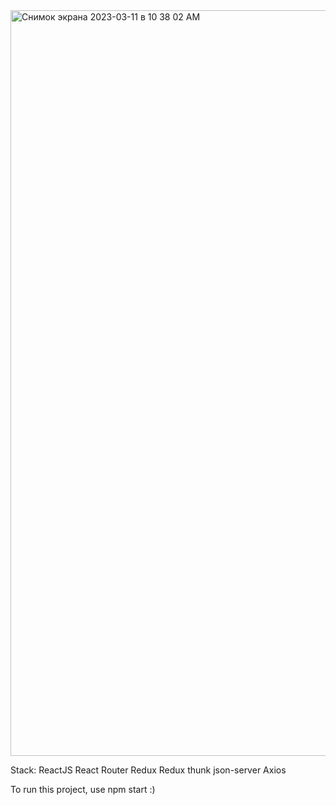 <img width="1193" alt="Снимок экрана 2023-03-11 в 10 38 02 AM" src="https://user-images.githubusercontent.com/74246794/224471834-c0a301dc-36c1-41d3-8de2-7a4a012f97a2.png">

Stack:
ReactJS
React Router
Redux
Redux thunk
json-server
Axios

To run this project, use npm start :)
